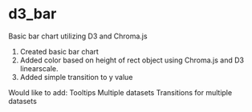 # d3_bar
Basic bar chart utilizing D3 and Chroma.js

1) Created basic bar chart
2) Added color based on height of rect object using Chroma.js and D3 linearscale.
3) Added simple transition to y value

Would like to add:
Tooltips
Multiple datasets
Transitions for multiple datasets
